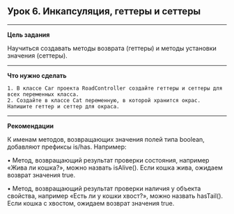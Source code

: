 ## Урок 6. Инкапсуляция, геттеры и сеттеры

---
**Цель задания**

Научиться создавать методы возврата (геттеры) и методы установки значения (сеттеры).

---
**Что нужно сделать**

    1. В классе Car проекта RoadController создайте геттеры и сеттеры для всех переменных класса.
    2. Создайте в классе Cat переменную, в которой хранится окрас. Напишите геттер и сеттер для окраса.

---
**Рекомендации**

К именам методов, возвращающих значения полей типа boolean, добавляют префиксы is/has. Например:

• Метод, возвращающий результат проверки состояния, например «Жива ли кошка?», можно назвать isAlive(). Если кошка жива, ожидаем возврат значения true.

• Метод, возвращающий результат проверки наличия у объекта свойства, например «Есть ли у кошки хвост?», можно назвать hasTail(). Если кошка с хвостом, ожидаем возврат значения true.
